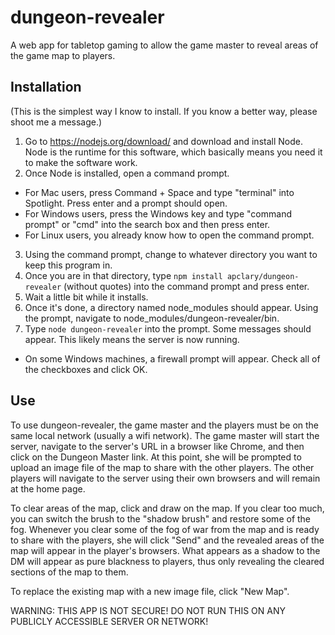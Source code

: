 dungeon-revealer
================

A web app for tabletop gaming to allow the game master to reveal areas of the game map to players.

Installation
------------
(This is the simplest way I know to install. If you know a better way, please shoot me a message.)

1. Go to https://nodejs.org/download/ and download and install Node. Node is the runtime for this software, which basically means you need it to make the software work. 
2. Once Node is installed, open a command prompt. 
  * For Mac users, press Command + Space and type "terminal" into Spotlight. Press enter and a prompt should open. 
  * For Windows users, press the Windows key and type "command prompt" or "cmd" into the search box and then press enter.
  * For Linux users, you already know how to open the command prompt.
3. Using the command prompt, change to whatever directory you want to keep this program in. 
4. Once you are in that directory, type `npm install apclary/dungeon-revealer` (without quotes) into the command prompt and press enter.
5. Wait a little bit while it installs.
6. Once it's done, a directory named node_modules should appear. Using the prompt, navigate to node_modules/dungeon-revealer/bin.
7. Type `node dungeon-revealer` into the prompt. Some messages should appear. This likely means the server is now running. 
  * On some Windows machines, a firewall prompt will appear. Check all of the checkboxes and click OK.

Use
---

To use dungeon-revealer, the game master and the players must be on the same local network (usually a wifi network). The game master will start the server, navigate to the server's URL in a browser like Chrome, and then click on the Dungeon Master link. At this point, she will be prompted to upload an image file of the map to share with the other players. The other players will navigate to the server using their own browsers and will remain at the home page.

To clear areas of the map, click and draw on the map. If you clear too much, you can switch the brush to the "shadow brush" and restore some of the fog. Whenever you clear some of the fog of war from the map and is ready to share with the players, she will click "Send" and the revealed areas of the map will appear in the player's browsers. What appears as a shadow to the DM will appear as pure blackness to players, thus only revealing the cleared sections of the map to them.

To replace the existing map with a new image file, click "New Map".

WARNING: THIS APP IS NOT SECURE! DO NOT RUN THIS ON ANY PUBLICLY ACCESSIBLE SERVER OR NETWORK! 

